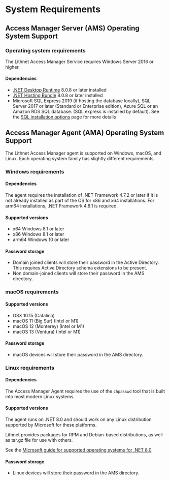 # System Requirements

## Access Manager Server (AMS) Operating System Support

### Operating system requirements

The Lithnet Access Manager Service requires Windows Server 2016 or higher.

#### Dependencies

* [.NET Desktop Runtime](https://dotnet.microsoft.com/download/dotnet-core/8.0/runtime) 8.0.8 or later installed
* [.NET Hosting Bundle](https://dotnet.microsoft.com/download/dotnet-core/8.0/runtime) 8.0.8 or later installed
* Microsoft SQL Express 2019 (if hosting the database locally), SQL Server 2017 or later (Standard or Enterprise edition), Azure SQL or an Amazon RDS SQL database. (SQL express is installed by default). See the [SQL installation options](installing-the-access-manager-server/sql-installation-options.md) page for more details

## Access Manager Agent (AMA) Operating System Support

The Lithnet Access Manager agent is supported on Windows, macOS, and Linux. Each operating system family has slightly different requirements.

### Windows requirements

#### Dependencies

The agent requires the installation of .NET Framework 4.7.2 or later if it is not already installed as part of the OS for x86 and x64 installations. For arm64 installations, .NET Framework 4.8.1 is required.

#### Supported versions

* x64 Windows 8.1 or later
* x86 Windows 8.1 or later
* arm64 Windows 10 or later

#### Password storage

* Domain joined clients will store their password in the Active Directory. This requires Active Directory schema extensions to be present.
* Non domain-joined clients will store their password in the AMS directory.

### macOS requirements

#### Supported versions

* OSX 10.15 (Catalina)
* macOS 11 (Big Sur) (Intel or M1)
* macOS 12 (Monterey) (Intel or M1)
* macOS 13 (Ventura) (Intel or M1)

#### Password storage

* macOS devices will store their password in the AMS directory.

### Linux requirements

#### Dependencies

The Access Manager Agent requires the use of the `chpasswd` tool that is built into most modern Linux systems.

#### Supported versions

The agent runs on .NET 8.0 and should work on any Linux distribution supported by Microsoft for these platforms.

Lithnet provides packages for RPM and Debian-based distributions, as well as tar.gz file for use with others.

See the [Microsoft guide for supported operating systems for .NET 8.0](https://github.com/dotnet/core/blob/main/release-notes/8.0/supported-os.md)

#### Password storage

* Linux devices will store their password in the AMS directory.
